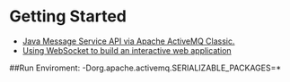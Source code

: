 # Getting Started

* [Java Message Service API via Apache ActiveMQ Classic.](https://spring.io/guides/gs/messaging-jms/)
* [Using WebSocket to build an interactive web application](https://spring.io/guides/gs/messaging-stomp-websocket/)

##Run Enviroment:
-Dorg.apache.activemq.SERIALIZABLE_PACKAGES=*